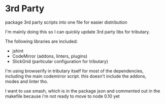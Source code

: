 # 3rd Party 
package 3rd party scripts into one file for easier distribution

I'm mainly doing this so I can quickly update 3rd party libs for tributary.

The following libraries are included:

* jshint
* CodeMirror (addons, linters, plugins)
* SlickGrid (particular configuration for tributary)


I'm using browserify in tributary itself for most of the dependencies,
including the main codemirror script. this doesn't include the addons, modes
and linter tho.

I want to use smash, which is in the package json and commented out in the
makefile because i'm not ready to move to node 0.10 yet
